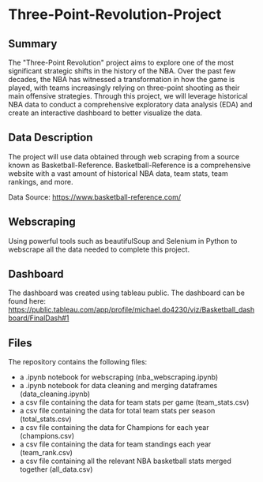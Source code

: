 # Three-Point-Revolution-Project
## Summary
The "Three-Point Revolution" project aims to explore one of the most significant strategic shifts in the history of the NBA. Over the past few decades, the NBA has witnessed a transformation in how the game is played, with teams increasingly relying on three-point shooting as their main offensive strategies. Through this project, we will leverage historical NBA data to conduct a comprehensive exploratory data analysis (EDA) and create an interactive dashboard to better visualize the data. 

## Data Description 
The project will use data obtained through web scraping from a source known as Basketball-Reference. Basketball-Reference is a comprehensive website with a vast amount of historical NBA data, team stats, team rankings, and more. 

Data Source: https://www.basketball-reference.com/

## Webscraping
Using powerful tools such as beautifulSoup and Selenium in Python to webscrape all the data needed to complete this project.

## Dashboard
The dashboard was created using tableau public.
The dashboard can be found here: https://public.tableau.com/app/profile/michael.do4230/viz/Basketball_dashboard/FinalDash#1

## Files
The repository contains the following files:
- a .ipynb notebook for webscraping (nba_webscraping.ipynb)
- a .ipynb notebook for data cleaning and merging dataframes (data_cleaning.ipynb)
- a csv file containing the data for team stats per game (team_stats.csv)
- a csv file containing the data for total team stats per season (total_stats.csv)
- a csv file containing the data for Champions for each year (champions.csv)
- a csv file containing the data for team standings each year (team_rank.csv) 
- a csv file containing all the relevant NBA basketball stats merged together (all_data.csv)

